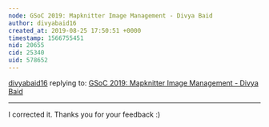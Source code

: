 ```yaml
---
node: GSoC 2019: Mapknitter Image Management - Divya Baid
author: divyabaid16
created_at: 2019-08-25 17:50:51 +0000
timestamp: 1566755451
nid: 20655
cid: 25340
uid: 578652
---
```




[divyabaid16](../profile/divyabaid16) replying to: [GSoC 2019: Mapknitter Image Management - Divya Baid](../notes/divyabaid16/08-24-2019/gsoc-2019-mapknitter-image-management-divya-baid)

----
I corrected it. Thanks you for your feedback :)